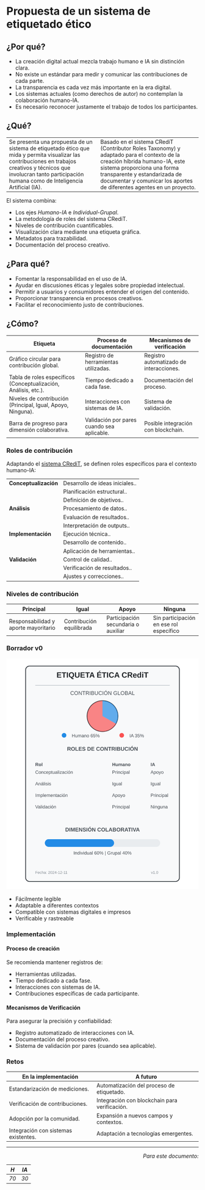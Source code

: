 # Propuesta de un sistema de etiquetado ético

## ¿Por qué?

- La creación digital actual mezcla trabajo humano e IA sin distinción clara.
- No existe un estándar para medir y comunicar las contribuciones de cada parte.
- La transparencia es cada vez más importante en la era digital.
- Los sistemas actuales (como derechos de autor) no contemplan la colaboración humano-IA.
- Es necesario reconocer justamente el trabajo de todos los participantes.

## ¿Qué?

|||
|-|-|
|Se presenta una propuesta de un sistema de etiquetado ético que mida y permita visualizar las contribuciones en trabajos creativos y técnicos que involucran tanto participación humana como de Inteligencia Artificial (IA). |Basado en el sistema CRediT (Contributor Roles Taxonomy) y adaptado para el contexto de la creación híbrida humano-IA, este sistema proporciona una forma transparente y estandarizada de documentar y comunicar los aportes de diferentes agentes en un proyecto.|

El sistema combina:

- Los ejes *Humano*-*IA* e *Individual*-*Grupal*.
- La metodología de roles del sistema CRediT.
- Niveles de contribución cuantificables.
- Visualización clara mediante una etiqueta gráfica.
- Metadatos para trazabilidad.
- Documentación del proceso creativo.

## ¿Para qué?

- Fomentar la responsabilidad en el uso de IA.
- Ayudar en discusiones éticas y legales sobre propiedad intelectual.
- Permitir a usuarios y consumidores entender el origen del contenido.
- Proporcionar transparencia en procesos creativos.
- Facilitar el reconocimiento justo de contribuciones.

## ¿Cómo?

|Etiqueta|Proceso de documentación|Mecanismos de verificación|
|-|-|-|
|Gráfico circular para contribución global.|Registro de herramientas utilizadas.|Registro automatizado de interacciones.|
|Tabla de roles específicos (Conceptualización, Análisis, etc.).|Tiempo dedicado a cada fase.|Documentación del proceso.|
|Niveles de contribución (Principal, Igual, Apoyo, Ninguna).|Interacciones con sistemas de IA.|Sistema de validación.|
|Barra de progreso para dimensión colaborativa.|Validación por pares cuando sea aplicable.|Posible integración con blockchain.|

### Roles de contribución

Adaptando el [sistema CRediT](https://credit.niso.org/), se definen roles específicos para el contexto humano-IA:

<div align=center>

|||
|-|-|
|**Conceptualización**|Desarrollo de ideas iniciales..
||Planificación estructural..
||Definición de objetivos..
|**Análisis**|Procesamiento de datos..
||Evaluación de resultados..
||Interpretación de outputs..
|**Implementación**|Ejecución técnica..
||Desarrollo de contenido..
||Aplicación de herramientas..
|**Validación**|Control de calidad..
||Verificación de resultados..
||Ajustes y correcciones..

</div>

### Niveles de contribución

|Principal|Igual|Apoyo|Ninguna|
|-|-|-|-|
|Responsabilidad y aporte mayoritario|Contribución equilibrada|Participación secundaria o auxiliar|Sin participación en ese rol específico|


### Borrador v0

<div align=center>

![](/imagenes/ethical-credit-label.svg)

</div>

- Fácilmente legible
- Adaptable a diferentes contextos
- Compatible con sistemas digitales e impresos
- Verificable y rastreable

### Implementación

#### Proceso de creación

Se recomienda mantener registros de:

- Herramientas utilizadas.
- Tiempo dedicado a cada fase.
- Interacciones con sistemas de IA.
- Contribuciones específicas de cada participante.

#### Mecanismos de Verificación

Para asegurar la precisión y confiabilidad:

- Registro automatizado de interacciones con IA.
- Documentación del proceso creativo.
- Sistema de validación por pares (cuando sea aplicable).

### Retos

<div align=center>

|En la implementación|A futuro|
|-|-|
|Estandarización de mediciones.|Automatización del proceso de etiquetado.|
|Verificación de contribuciones.|Integración con blockchain para verificación.|
|Adopción por la comunidad.|Expansión a nuevos campos y contextos.|
|Integración con sistemas existentes.|Adaptación a tecnologías emergentes.|

</div>

---

<div align=right>

*Para este documento:*

|*H*|*IA*|
|-|-|
|*70*|*30*|

</div>